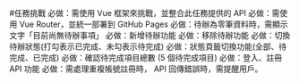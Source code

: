 #任務挑戰
必做：需使用 Vue 框架來挑戰，並整合此任務提供的 API
必做：需使用 Vue Router，並統一部署到 GitHub Pages
必做：待辦為零筆資料時，需顯示文字「目前尚無待辦事項」
必做：新增待辦功能
必做：移除待辦功能
必做：切換待辦狀態(打勾表示已完成、未勾表示待完成)
必做：狀態頁籤切換功能(全部、待完成、已完成)
必做：確認待完成項目總數 (5 個待完成項目)
必做：登入、註冊 API 功能
必做：需處理重複帳號註冊時， API 回傳錯誤時，需提醒用戶。

